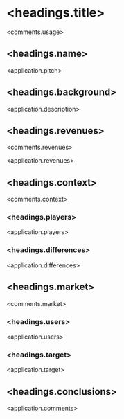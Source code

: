 
# <headings.title>

<comments.usage>

## <headings.name>

<application.pitch>

## <headings.background>

<application.description>

## <headings.revenues>

<comments.revenues>

<application.revenues>

## <headings.context>

<comments.context>

### <headings.players>

<application.players>

### <headings.differences>

<application.differences>

## <headings.market>

<comments.market>

### <headings.users>

<application.users>

### <headings.target>

<application.target>

## <headings.conclusions>

<application.comments>
